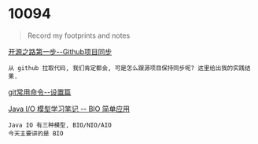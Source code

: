 # 10094
> Record my footprints and notes

[开源之路第一步--Github项目同步](https://github.com/lishijie233/10094/blob/main/202101/10059.md)
```text
从 github 拉取代码, 我们肯定都会, 可是怎么跟源项目保持同步呢? 这里给出我的实践结果.
```

[git常用命令--设置篇](https://github.com/lishijie233/10094/blob/main/202101/10094.md)  

[Java I/O 模型学习笔记 -- BIO 简单应用](https://github.com/lishijie233/10094/blob/main/202102/10102.md)
```text
Java IO 有三种模型, BIO/NIO/AIO  
今天主要讲的是 BIO 
```